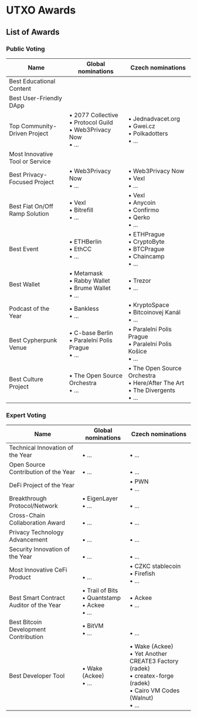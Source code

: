 # UTXO Awards

## List of Awards

### Public Voting

| Name | Global nominations | Czech nominations |
| --- | ---| --- |
| Best Educational Content |
| Best User-Friendly DApp ||
| Top Community-Driven Project | • 2077 Collective<br> • Protocol Guild <br>• Web3Privacy Now<br> • ... | • Jednadvacet.org<br> • Gwei.cz<br>• Polkadotters<br> • ... |
| Most Innovative Tool or Service |||
| Best Privacy-Focused Project | • Web3Privacy Now<br> • ... | • Web3Privacy Now<br> • Vexl<br> • ... |
| Best Fiat On/Off Ramp Solution | • Vexl<br> • Bitrefill<br> • ... | • Vexl<br> • Anycoin<br> • Confirmo<br> • Qerko<br> • ... |
| Best Event | • ETHBerlin<br>• EthCC<br> • ... | • ETHPrague<br>• CryptoByte<br>• BTCPrague<br>• Chaincamp<br> • ... |
| Best Wallet | • Metamask<br>• Rabby Wallet<br>• Brume Wallet<br> • ... | • Trezor<br> • ... |
| Podcast of the Year | • Bankless<br> • ... | • KryptoSpace<br>• Bitcoinovej Kanál<br> • ... |
| Best Cypherpunk Venue | • C-base Berlin<br>• Paralelní Polis Prague<br> • ... | • Paralelní Polis Prague<br>• Paralelní Polis Košice<br> • ... |
| Best Culture Project | • The Open Source Orchestra<br> • ... | • The Open Source Orchestra<br> • Here/After The Art<br> • The Divergents<br> • ... |

### Expert Voting

| Name | Global nominations | Czech nominations |
| --- | ---| --- |
| Technical Innovation of the Year | <br> • ... | <br> • ... |
| Open Source Contribution of the Year | <br> • ... | <br> • ... |
| DeFi Project of the Year || • PWN<br> • ... | <br> • ... |
| Breakthrough Protocol/Network | • EigenLayer<br> • ... | <br> • ... |
| Cross-Chain Collaboration Award | <br> • ... | <br> • ... |
| Privacy Technology Advancement | <br> • ... | <br> • ... | 
| Security Innovation of the Year | <br> • ... | <br> • ... |
| Most Innovative CeFi Product | <br> • ... | • CZKC stablecoin<br>• Firefish<br> • ... | 
| Best Smart Contract Auditor of the Year | • Trail of Bits<br>• Quantstamp<br>• Ackee<br> • ...| • Ackee<br> • ... |
| Best Bitcoin Development Contribution | • BitVM<br> • ... | <br> • ... |
| Best Developer Tool | • Wake (Ackee)<br> • ... | • Wake (Ackee)<br>• Yet Another CREATE3 Factory (radek)<br>• createx-forge (radek)<br>• Cairo VM Codes (Walnut)<br> • ... |
